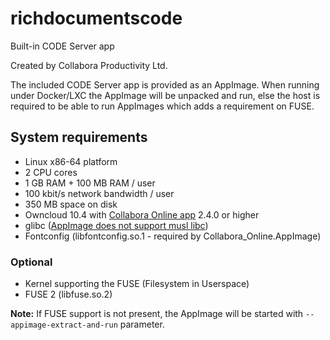 # richdocumentscode
Built-in CODE Server app

Created by Collabora Productivity Ltd.

The included CODE Server app is provided as an AppImage. When running under Docker/LXC the AppImage
will be unpacked and run, else the host is required to be able to run AppImages which adds a
requirement on FUSE.

## System requirements
- Linux x86-64 platform
- 2 CPU cores
- 1 GB RAM + 100 MB RAM / user
- 100 kbit/s network bandwidth / user
- 350 MB space on disk
- Owncloud 10.4 with [Collabora Online app](https://marketplace.owncloud.com/apps/richdocuments) 2.4.0 or higher
- glibc ([AppImage does not support musl libc](https://github.com/AppImage/AppImageKit/issues/1015))
- Fontconfig (libfontconfig.so.1 - required by Collabora_Online.AppImage)
### Optional
- Kernel supporting the FUSE (Filesystem in Userspace)
- FUSE 2 (libfuse.so.2)

**Note:** If FUSE support is not present, the AppImage will be started with `--appimage-extract-and-run` parameter.
